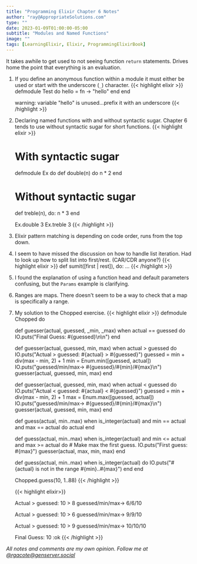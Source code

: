 ```yaml
---
title: "Programming Elixir Chapter 6 Notes"
author: "ray@AppropriateSolutions.com"
type: ""
date: 2023-01-09T01:00:00-05:00
subtitle: "Modules and Named Functions"
image: ""
tags: [LearningElixir, Elixir, ProgrammingElixirBook]
---
```


It takes awhile to get used to not seeing function `return` statements.
Drives home the point that everything is an evaluation.

<!--more-->

1) If you define an anonymous function within a module it must either be used or start with the underscore (`_`) character.
    {{< highlight elixir >}}
    defmodule Test do
      hello = fn -> "hello" end
    end

    warning: variable "hello" is unused...prefix it with an underscore
    {{< /highlight >}}

1) Declaring named functions with and without syntactic sugar.
   Chapter 6 tends to use without syntactic sugar for short functions.
    {{< highlight elixir >}}

    # With syntactic sugar
    defmodule Ex do
      def double(n) do
        n * 2
      end

      # Without syntactic sugar
      def treble(n), do: n * 3
    end

    Ex.double 3
    Ex.treble 3
    {{< /highlight >}}

1) Elixir pattern matching is depending on code order, runs from the top down.

1) I seem to have missed the discussion on how to handle list iteration.
   Had to look up how to split list into first/rest. (CAR/CDR anyone?)
    {{< highlight elixir >}}
    def sumit([first | rest]), do: ...
    {{< /highlight >}}

1) I found the explanation of using a function head and default parameters confusing, but the `Params` example is clarifying.

1) Ranges are maps.
   There doesn't seem to be a way to check that a map is specifically a range.

1) My solution to the Chopped exercise.
    {{< highlight elixir >}}
    defmodule Chopped do

      def guesser(actual, guessed, _min, _max) when actual == guessed do
        IO.puts("Final Guess: #{guessed}\n\n")
      end

      def guesser(actual, guessed, min, max) when actual > guessed do
        IO.puts("Actual > guessed: #{actual} > #{guessed}")
        guessed = min + div(max - min, 2) + 1
        min = Enum.min([guessed, actual])
        IO.puts("guessed/min/max-> #{guessed}/#{min}/#{max}\n")
        guesser(actual, guessed, min, max)
      end

      def guesser(actual, guessed, min, max) when actual < guessed do
        IO.puts("Actual < guessed: #{actual} < #{guessed}")
        guessed = min + div(max - min, 2) + 1
        max = Enum.max([guessed, actual])
        IO.puts("guessed/min/max-> #{guessed}/#{min}/#{max}\n")
        guesser(actual, guessed, min, max)
      end

      def guess(actual, min..max) when is_integer(actual) and min == actual and max == actual do
        actual
      end

      def guess(actual, min..max) when is_integer(actual) and min <= actual and max >= actual do
        # Make max the first guess.
        IO.puts("First guess: #{max}")
        guesser(actual, max, min, max)
      end

      def guess(actual, min..max) when is_integer(actual) do
        IO.puts("#{actual} is not in the range #{min}..#{max}")
      end
    end

    Chopped.guess(10, 1..88)
    {{< /highlight >}}

    {{< highlight elixir>}}

    Actual > guessed: 10 > 8
    guessed/min/max-> 6/6/10

    Actual > guessed: 10 > 6
    guessed/min/max-> 9/9/10

    Actual > guessed: 10 > 9
    guessed/min/max-> 10/10/10

    Final Guess: 10
    :ok
    {{< /highlight >}}

_All notes and comments are my own opinion. Follow me at [@rgacote@genserver.social](https://genserver.social/rgacote)_
